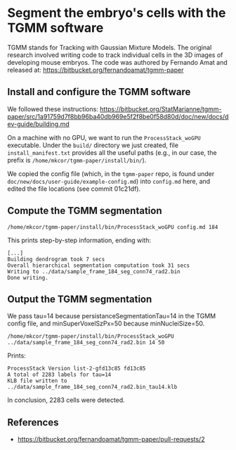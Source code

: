 # Segment the embryo's cells with the TGMM software

TGMM stands for Tracking with Gaussian Mixture Models. The original research
involved writing code to track individual cells in the 3D images of developing
mouse embryos. The code was authored by Fernando Amat and released at:
https://bitbucket.org/fernandoamat/tgmm-paper

## Install and configure the TGMM software

We followed these instructions:
https://bitbucket.org/StatMarianne/tgmm-paper/src/1a91759d7f8bb96ba40db969e5f2f8be0f58d80d/doc/new/docs/dev-guide/building.md

On a machine with no GPU, we want to run the `ProcessStack_woGPU` executable.
Under the `build/` directory we just created, file `install_manifest.txt`
provides all the useful paths (e.g., in our case, the prefix is
`/home/mkcor/tgmm-paper/install/bin/`).

We copied the config file (which, in the `tgmm-paper` repo, is found under
`doc/new/docs/user-guide/example-config.md`) into `config.md` here, and edited
the file locations (see commit 01c21df).

## Compute the TGMM segmentation

    /home/mkcor/tgmm-paper/install/bin/ProcessStack_woGPU config.md 184

This prints step-by-step information, ending with:

    [...]
    Building dendrogram took 7 secs
    Overall hierarchical segmentation computation took 31 secs
    Writing to ../data/sample_frame_184_seg_conn74_rad2.bin
    Done writing.

## Output the TGMM segmentation

We pass tau=14 because persistanceSegmentationTau=14 in the TGMM config file,
and minSuperVoxelSzPx=50 because minNucleiSize=50.

    /home/mkcor/tgmm-paper/install/bin/ProcessStack_woGPU ../data/sample_frame_184_seg_conn74_rad2.bin 14 50

Prints:

    ProcessStack Version list-2-gfd13c85 fd13c85
    A total of 2283 labels for tau=14
    KLB file written to ../data/sample_frame_184_seg_conn74_rad2.bin_tau14.klb

In conclusion, 2283 cells were detected. 

## References

* https://bitbucket.org/fernandoamat/tgmm-paper/pull-requests/2
